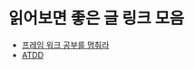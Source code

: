 # 읽어보면 좋은 글 링크 모음

- [프레임 워크 공부를 멈춰라](https://medium.com/@jongyoungpark/프레임워크-공부를-멈춰라-1afa37644474)
- [ATDD](https://boorownie.github.io/2019-11-27/agail_and_atdd)

